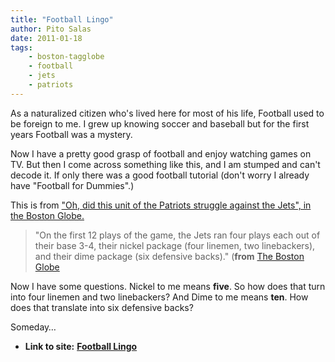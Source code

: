 ```yaml
---
title: "Football Lingo"
author: Pito Salas
date: 2011-01-18
tags:
    - boston-tagglobe
    - football
    - jets
    - patriots
---
```


As a naturalized citizen who's lived here for most of his life, Football used
to be foreign to me. I grew up knowing soccer and baseball but for the first
years Football was a mystery.

Now I have a pretty good grasp of football and enjoy watching games on TV. But
then I come across something like this, and I am stumped and can't decode it.
If only there was a good football tutorial (don't worry I already have
"Football for Dummies".)

This is from ["Oh, did this unit of the Patriots struggle against the Jets",
in the Boston
Globe.](<http://www.boston.com/sports/football/patriots/articles/2011/01/18/oh_did_this_unit_of_the_patriots_struggle_against_jets/>)

> "On the first 12 plays of the game, the Jets ran four plays each out of
> their base 3-4, their nickel package (four linemen, two linebackers), and
> their dime package (six defensive backs)." (**from** [The Boston
> Globe](<http://www.boston.com/sports/football/patriots/articles/2011/01/18/oh_did_this_unit_of_the_patriots_struggle_against_jets/>)

Now I have some questions. Nickel to me means **five**. So how does that turn
into four linemen and two linebackers? And Dime to me means **ten**. How does
that translate into six defensive backs?

Someday…


* **Link to site:** **[Football Lingo](None)**
